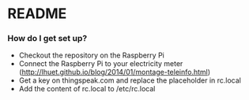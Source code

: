 # README #

### How do I get set up? ###

* Checkout the repository on the Raspberry Pi
* Connect the Raspberry Pi to your electricity meter (http://lhuet.github.io/blog/2014/01/montage-teleinfo.html)
* Get a key on thingspeak.com and replace the placeholder in rc.local
* Add the content of rc.local to /etc/rc.local

